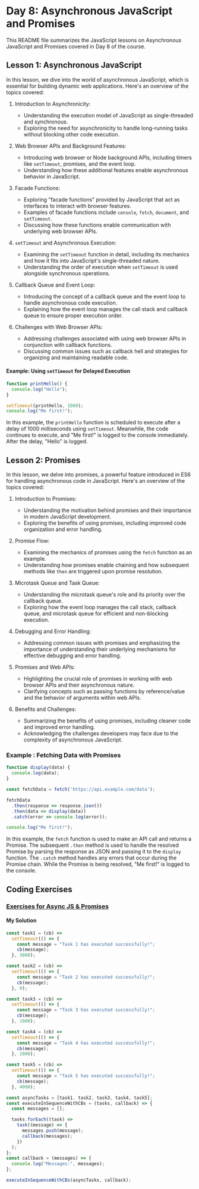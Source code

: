 # Day 8: Asynchronous JavaScript and Promises

This README file summarizes the JavaScript lessons on Asynchronous JavaScript and Promises covered in Day 8 of the course.

## Lesson 1: Asynchronous JavaScript

In this lesson, we dive into the world of asynchronous JavaScript, which is essential for building dynamic web applications. Here's an overview of the topics covered:

1. Introduction to Asynchronicity:
   - Understanding the execution model of JavaScript as single-threaded and synchronous.
   - Exploring the need for asynchronicity to handle long-running tasks without blocking other code execution.

2. Web Browser APIs and Background Features:
   - Introducing web browser or Node background APIs, including timers like `setTimeout`, promises, and the event loop.
   - Understanding how these additional features enable asynchronous behavior in JavaScript.

3. Facade Functions:
   - Exploring "facade functions" provided by JavaScript that act as interfaces to interact with browser features.
   - Examples of facade functions include `console`, `fetch`, `document`, and `setTimeout`.
   - Discussing how these functions enable communication with underlying web browser APIs.

4. `setTimeout` and Asynchronous Execution:
   - Examining the `setTimeout` function in detail, including its mechanics and how it fits into JavaScript's single-threaded nature.
   - Understanding the order of execution when `setTimeout` is used alongside synchronous operations.

5. Callback Queue and Event Loop:
   - Introducing the concept of a callback queue and the event loop to handle asynchronous code execution.
   - Explaining how the event loop manages the call stack and callback queue to ensure proper execution order.

6. Challenges with Web Browser APIs:
   - Addressing challenges associated with using web browser APIs in conjunction with callback functions.
   - Discussing common issues such as callback hell and strategies for organizing and maintaining readable code.

#### Example: Using `setTimeout` for Delayed Execution

```javascript
function printHello() {
  console.log("Hello");
}

setTimeout(printHello, 1000);
console.log("Me first!");
```

In this example, the `printHello` function is scheduled to execute after a delay of 1000 milliseconds using `setTimeout`. Meanwhile, the code continues to execute, and "Me first!" is logged to the console immediately. After the delay, "Hello" is logged.

## Lesson 2: Promises

In this lesson, we delve into promises, a powerful feature introduced in ES6 for handling asynchronous code in JavaScript. Here's an overview of the topics covered:

1. Introduction to Promises:
   - Understanding the motivation behind promises and their importance in modern JavaScript development.
   - Exploring the benefits of using promises, including improved code organization and error handling.

2. Promise Flow:
   - Examining the mechanics of promises using the `fetch` function as an example.
   - Understanding how promises enable chaining and how subsequent methods like `then` are triggered upon promise resolution.

3. Microtask Queue and Task Queue:
   - Understanding the microtask queue's role and its priority over the callback queue.
   - Exploring how the event loop manages the call stack, callback queue, and microtask queue for efficient and non-blocking execution.

4. Debugging and Error Handling:
   - Addressing common issues with promises and emphasizing the importance of understanding their underlying mechanisms for effective debugging and error handling.

5. Promises and Web APIs:
   - Highlighting the crucial role of promises in working with web browser APIs and their asynchronous nature.
   - Clarifying concepts such as passing functions by reference/value and the behavior of arguments within web APIs.

6. Benefits and Challenges:
   - Summarizing the benefits of using promises, including cleaner code and improved error handling.
   - Acknowledging the challenges developers may face due to the complexity of asynchronous JavaScript.

### Example : Fetching Data with Promises

```javascript
function display(data) {
  console.log(data);
}

const fetchData = fetch('https://api.example.com/data');

fetchData
  .then(response => response.json())
  .then(data => display(data))
  .catch(error => console.log(error));

console.log("Me first!");
```

In this example, the `fetch` function is used to make an API call and returns a Promise. The subsequent `.then` method is used to handle the resolved Promise by parsing the response as JSON and passing it to the `display` function. The `.catch` method handles any errors that occur during the Promise chain. While the Promise is being resolved, "Me first!" is logged to the console.

## Coding Exercises

### [Exercises for Async JS & Promises](https://github.com/orjwan-alrajaby/gsg-expressjs-backend-training-2023/blob/main/learning-sprint-1/week2-day3-tasks/tasks.md)

#### My Solution
```javascript
const task1 = (cb) =>
  setTimeout(() => {
    const message = "Task 1 has executed successfully!";
    cb(message);
  }, 3000);

const task2 = (cb) =>
  setTimeout(() => {
    const message = "Task 2 has executed successfully!";
    cb(message);
  }, 0);

const task3 = (cb) =>
  setTimeout(() => {
    const message = "Task 3 has executed successfully!";
    cb(message);
  }, 1000);

const task4 = (cb) =>
  setTimeout(() => {
    const message = "Task 4 has executed successfully!";
    cb(message);
  }, 2000);

const task5 = (cb) =>
  setTimeout(() => {
    const message = "Task 5 has executed successfully!";
    cb(message);
  }, 4000);

const asyncTasks = [task1, task2, task3, task4, task5];
const executeInSequenceWithCBs = (tasks, callback) => {
  const messages = [];

  tasks.forEach((task) =>
    task((message) => {
      messages.push(message);
      callback(messages);
    })
  );
};
const callback = (messages) => {
  console.log("Messages:", messages);
};

executeInSequenceWithCBs(asyncTasks, callback);


```

